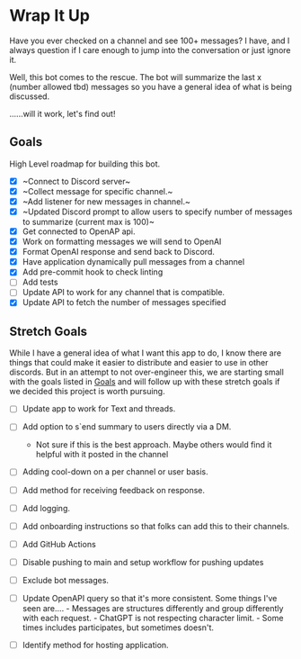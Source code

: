 # Wrap It Up

Have you ever checked on a channel and see 100+ messages? I have, and I always question if I care enough to jump into the conversation or just ignore it.

Well, this bot comes to the rescue. The bot will summarize the last x (number allowed tbd) messages so you have a general idea of what is being discussed.

......will it work, let's find out!

## Goals

High Level roadmap for building this bot.

- [x] ~Connect to Discord server~
- [x] ~Collect message for specific channel.~
- [x] ~Add listener for new messages in channel.~
- [x] ~Updated Discord prompt to allow users to specify number of messages to summarize (current max is 100)~
- [x] Get connected to OpenAP api.
- [x] Work on formatting messages we will send to OpenAI
- [x] Format OpenAI response and send back to Discord.
- [x] Have application dynamically pull messages from a channel
- [x] Add pre-commit hook to check linting
- [ ] Add tests
- [ ] Update API to work for any channel that is compatible.
- [x] Update API to fetch the number of messages specified

## Stretch Goals

While I have a general idea of what I want this app to do, I know there are things that could make it easier to distribute and easier to use in other discords. But in an attempt to not over-engineer this, we are starting small with the goals listed in [Goals](#goals) and will follow up with these stretch goals if we decided this project is worth pursuing.

- [ ] Update app to work for Text and threads.
- [ ] Add option to s`end summary to users directly via a DM.

  - Not sure if this is the best approach. Maybe others would find it helpful with it posted in the channel

- [ ] Adding cool-down on a per channel or user basis.
- [ ] Add method for receiving feedback on response.
- [ ] Add logging.
- [ ] Add onboarding instructions so that folks can add this to their channels.
- [ ] Add GitHub Actions
- [ ] Disable pushing to main and setup workflow for pushing updates
- [ ] Exclude bot messages.
- [ ] Update OpenAPI query so that it's more consistent. Some things I've seen are.... - Messages are structures differently and group differently with each request. - ChatGPT is not respecting character limit. - Some times includes participates, but sometimes doesn't.
- [ ] Identify method for hosting application.
